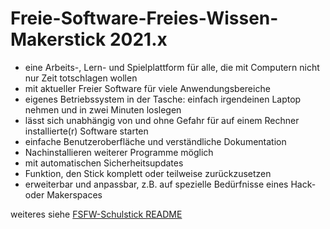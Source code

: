 # Freie-Software-Freies-Wissen-Makerstick 2021.x

- eine Arbeits-, Lern- und Spielplattform für alle, die mit Computern nicht nur Zeit totschlagen wollen
- mit aktueller Freier Software für viele Anwendungsbereiche
- eigenes Betriebssystem in der Tasche: einfach irgendeinen Laptop nehmen und in zwei Minuten loslegen
- lässt sich unabhängig von und ohne Gefahr für auf einem Rechner installierte(r) Software starten
- einfache Benutzeroberfläche und verständliche Dokumentation
- Nachinstallieren weiterer Programme möglich
- mit automatischen Sicherheitsupdates
- Funktion, den Stick komplett oder teilweise zurückzusetzen
- erweiterbar und anpassbar, z.B. auf spezielle Bedürfnisse eines Hack- oder Makerspaces

weiteres siehe [FSFW-Schulstick README](../FSFW-Schulstick/README.md)
